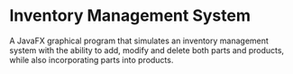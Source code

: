# Inventory Management System

A JavaFX graphical program that simulates an inventory management system with the ability to add, modify and delete both parts and products, while also incorporating parts into products.
